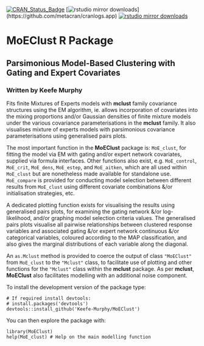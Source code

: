 [![CRAN_Status_Badge](http://www.r-pkg.org/badges/version/MoEClust)](https://cran.r-project.org/package=MoEClust)
[![rstudio mirror downloads](http://cranlogs.r-pkg.org/badges/MoEClust?)](https://github.com/metacran/cranlogs.app)
[![rstudio mirror downloads](http://cranlogs.r-pkg.org/badges/grand-total/MoEClust?color=82b4e8)](https://github.com/metacran/cranlogs.app)

# MoEClust R Package
## Parsimonious Model-Based Clustering with Gating and Expert Covariates
### Written by Keefe Murphy

Fits finite Mixtures of Experts models with __mclust__ family covariance structures using the EM algorithm, ie. allows incorporation of covariates into the mixing proportions and/or Gaussian densities of finite mixture models under the various covariance parameterisations in the __mclust__ family. It also visualises mixture of experts models with parsimonious covariance parameterisations using generalised pairs plots.

The most important function in the __MoEClust__ package is: `MoE_clust`, for fitting the model via EM with gating and/or expert network covariates, supplied via formula interfaces. Other functions also exist, e.g. `MoE_control`, `MoE_crit`, `MoE_dens`, `MoE_estep`, and `MoE_aitken`, which are all used within `MoE_clust` but are nonetheless made available for standalone use. `MoE_compare` is provided for conducting model selection between different results from `MoE_clust` using different covariate combinations &/or initialisation strategies, etc.

A dedicated plotting function exists for visualising the results using generalised pairs plots, for examining the gating network &/or log-likelihood, and/or graphing model selection criteria values. The generalised pairs plots visualise all pairwise relationships between clustered response variables and associated gating &/or expert network continuous &/or categorical variables, coloured according to the MAP classification, and also gives the marginal distributions of each variable along the diagonal.

An `as.Mclust` method is provided to coerce the output of class `"MoEClust"` from `MoE_clust` to the `"Mclust"` class, to facilitate use of plotting and other functions for the `"Mclust"` class within the __mclust__ package. As per __mclust__, __MoEClust__ also facilitates modelling with an additional noise component.

To install the development version of the package type:

```
# If required install devtools:  
# install.packages('devtools')  
devtools::install_github('Keefe-Murphy/MoEClust')
```

You can then explore the package with:

```
library(MoEClust)  
help(MoE_clust) # Help on the main modelling function
```

